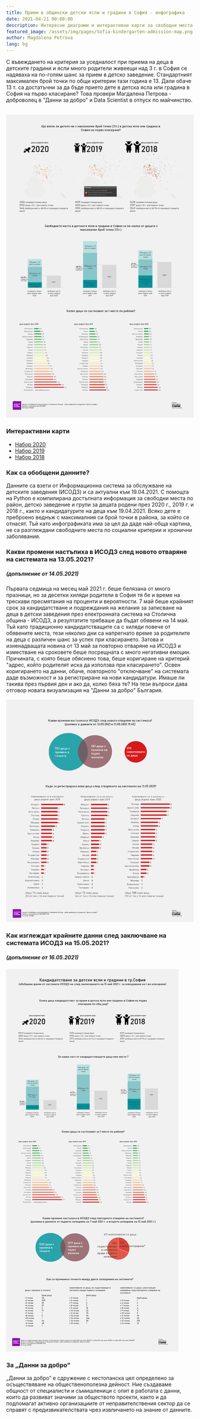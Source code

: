 ```yaml
---
title: Прием в общински детски ясли и градини в София - инфографика
date: 2021-04-21 00:00:00
description: Интересни диаграми и интерактивни карти за свободни места и брой кандидатстващи деца в детски ясли и градини в гр. София.     
featured_image: /assets/img/pages/Sofia-kindergarten-admission-map.png
author: Magdalena Petrova  
lang: bg
---
```


С въвеждането на критерия за уседналост при приема на деца в детските градини и ясли много родители живеещи над 3 г. в София се надяваха на по-голям шанс за прием в детско заведение.
Стандартният максимален брой точки по общи критерии тази година е 13. Дали обаче 13 т. са достатъчни за да бъде прието дете в детска ясла или градина в София на първо класиране?
Това провери Магдалена Петрова - доброволец в "Данни за добро" и Data Scientist в отпуск по майчинство.
<br/><br/>

[ ![](/assets/img/pages/Sofia-kindergarten-admission-probability-infographic-19.04.2021-small.png) ](/assets/img/pages/Sofia-kindergarten-admission-probability-infographic-19.04.2021-large.png)

### Интерактивни карти

* [Набор 2020](https://kepler.gl/demo/map/carto?mapId=813ff022-e4d5-d3dc-e3ce-01fff3327423&owner=data-for-good-bg&privateMap=false)
* [Набор 2019](https://kepler.gl/demo/map/carto?mapId=d384e6da-932c-5b42-e824-a4f9854d924b&owner=data-for-good-bg&privateMap=false)
* [Набор 2018](https://kepler.gl/demo/map/carto?mapId=d5eb737b-4b8b-df0f-3800-83de5daae37d&owner=data-for-good-bg&privateMap=false)

### Как са обобщени данните?
Данните са взети от Информационна система за обслужване на детските заведения (ИСОДЗ) и са актуални към 19.04.2021. С помощта на Python е компилирана достъпната информация за свободни места по район, детско заведение и групи за децата родени през 2020 г., 2019 г. и 2018 г., както и кандидатурите на деца към 19.04.2021. Всяко дете е преброено веднъж с максималния си брой точки в района, за който се отнасят. Тъй като инфографиката има за цел да даде най-обща картина, не са разглеждани свободните места по социални критерии и хронични заболявания.

### Какви промени настъпиха в ИСОДЗ след новото отваряне на системата на 13.05.2021?
##### (допълнение от 14.05.2021)
Първата седмица на месец май 2021 г. беше белязана от много празници, но за десетки хиляди родители в София тя бе и време на трескави пресмятания на проценти и вероятности. 7 май беше крайният срок за кандидатстване и подреждания на желания за записване на деца в детски заведения през електронната система на Столична община - ИСОДЗ, а резултатите трябваше да бъдат обявени на 14 май. Тъй като традиционно кандидатстващите са с хиляди повече от обявените места, тези няколко дни са напрегнато време за родителите на деца с различен шанс за успех при класирането. Затова и изненадващата новина от 13 май за повторно отваряне на ИСОДЗ и изместване на сроковете беше посрещната с много негативни емоции. Причината, с която беше обяснено това, беше коригиране на критерий "адрес, който родителят иска да използва при класирането". Освен коригирането на данни, обаче, повторното "отключване" на системата даде възможност и за регистриране на нови кандидатури. Имаше ли такива през първия ден и ако да, колко бяха те? На тези въпроси дава отговор новата визуализация на "Данни за добро" България.
<br/><br/>
[ ![](/assets/img/pages/Sofia-kindergarten-reopening-of-system-13.05.2021.png) ](/assets/img/pages/Sofia-kindergarten-reopening-of-system-13.05.2021.png)

### Как изглеждат крайните данни след заключване на системата ИСОДЗ на 15.05.2021?
##### (допълнение от 16.05.2021)
[ ![](/assets/img/pages/Sofia-kindergarten-system-closed-on-15.05.2021.png) ](/assets/img/pages/Sofia-kindergarten-system-closed-on-15.05.2021.png)

### За „Данни за добро”
„Данни за добро” е сдружение с нестопанска цел определено за осъществяване на общественополезна дейност. Ние създаваме общност от специалисти и съмишленици с опит в работата с данни, които да развиват значими за обществото проекти, както и да подпомагат активно организациите от неправителствения сектор да се справят с предизвикателствата чрез извличането на знание от данните.
